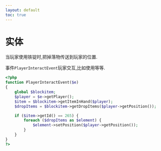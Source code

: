 ```yaml
---
layout: default
toc: true
---
```

# 实体

当玩家使用铁锭时,把掉落物传送到玩家的位置.

事件`PlayerInteractEvent`玩家交互,比如使用等等.

```php
<?php
function PlayerInteractEvent($e)
{
    global $blockitem;
    $player = $e->getPlayer();
    $item = $blockitem->getItemInHand($player);
    $dropItems = $blockitem->getDropItems($player->getPosition());

    if ($item->getId() == 265) {
        foreach ($dropItems as $element) {
            $element->setPosition($player->getPosition());
        }
    }
}
?>
```